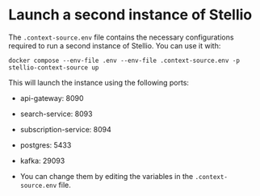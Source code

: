 # Launch a second instance of Stellio

The `.context-source.env` file contains the necessary configurations required to run a second instance of Stellio.
You can use it with:
```shell
docker compose --env-file .env --env-file .context-source.env -p stellio-context-source up
```

This will launch the instance using the following ports:
- api-gateway: 8090
- search-service: 8093
- subscription-service: 8094
- postgres: 5433
- kafka: 29093

- You can change them by editing the variables in the `.context-source.env` file.